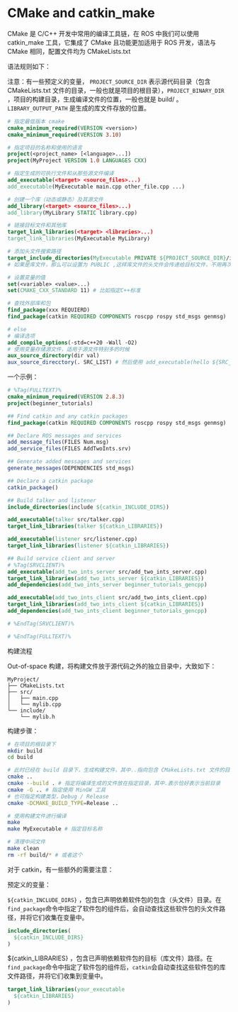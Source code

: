 # CMake and catkin_make

CMake 是 C/C++ 开发中常用的编译工具链，在 ROS 中我们可以使用 catkin_make 工具，它集成了 CMake 且功能更加适用于 ROS 开发，语法与 CMake 相同，配置文件均为 CMakeLists.txt


语法规则如下：

注意：有一些预定义的变量， `PROJECT_SOURCE_DIR` 表示源代码目录（包含 CMakeLists.txt 文件的目录，一般也就是项目的根目录），`PROJECT_BINARY_DIR` ，项目的构建目录，生成编译文件的位置，一般也就是 build/ 。`LIBRARY_OUTPUT_PATH` 是生成的库文件存放的位置。

```cmake
# 指定最低版本 cmake
cmake_minimum_required(VERSION <version>)
cmake_minimum_required(VERSION 3.10)

# 指定项目的名称和使用的语言
project(<project_name> [<language>...])
project(MyProject VERSION 1.0 LANGUAGES CXX)

# 指定生成的可执行文件和从那些源文件编译
add_executable(<target> <source_files>...)
add_executable(MyExecutable main.cpp other_file.cpp ...)

# 创建一个库（动态或静态）及其源文件
add_library(<target> <source_files>...)
add_library(MyLibrary STATIC library.cpp)

# 链接目标文件和其他库
target_link_libraries(<target> <libraries>...)
target_link_libraries(MyExecutable MyLibrary)

# 添加头文件搜索路径
target_include_directories(MyExecutable PRIVATE ${PROJECT_SOURCE_DIR}/include)
# 如果是库文件，那么可以设置为 PUBLIC ,这样库文件的头文件会传递给目标文件，不用再次添加

# 设置变量的值
set(<variable> <value>...)
set(CMAKE_CXX_STANDARD 11) # 比如指定C++标准

# 查找外部库和包
find_package(xxx REQUIERD)
find_package(catkin REQUIRED COMPONENTS roscpp rospy std_msgs genmsg)

# else
# 编译选项
add_compile_options(-std=c++20 -Wall -O2)
# 使用变量存储源文件，适用于源文件特别多的时候
aux_source_directory(dir val)
aux_source_direcctory(. SRC_LIST) # 然后使用 add_executable(hello ${SRC_LIST})
```



一个示例：

```cmake
# %Tag(FULLTEXT)%
cmake_minimum_required(VERSION 2.8.3)
project(beginner_tutorials)

## Find catkin and any catkin packages
find_package(catkin REQUIRED COMPONENTS roscpp rospy std_msgs genmsg)

## Declare ROS messages and services
add_message_files(FILES Num.msg)
add_service_files(FILES AddTwoInts.srv)

## Generate added messages and services
generate_messages(DEPENDENCIES std_msgs)

## Declare a catkin package
catkin_package()

## Build talker and listener
include_directories(include ${catkin_INCLUDE_DIRS})

add_executable(talker src/talker.cpp)
target_link_libraries(talker ${catkin_LIBRARIES})

add_executable(listener src/listener.cpp)
target_link_libraries(listener ${catkin_LIBRARIES})

## Build service client and server
# %Tag(SRVCLIENT)%
add_executable(add_two_ints_server src/add_two_ints_server.cpp)
target_link_libraries(add_two_ints_server ${catkin_LIBRARIES})
add_dependencies(add_two_ints_server beginner_tutorials_gencpp)

add_executable(add_two_ints_client src/add_two_ints_client.cpp)
target_link_libraries(add_two_ints_client ${catkin_LIBRARIES})
add_dependencies(add_two_ints_client beginner_tutorials_gencpp)

# %EndTag(SRVCLIENT)%

# %EndTag(FULLTEXT)%
```



构建流程

Out-of-space 构建，将构建文件放于源代码之外的独立目录中，大致如下：

```
MyProject/
├── CMakeLists.txt
├── src/
│   ├── main.cpp
│   └── mylib.cpp
└── include/
    └── mylib.h
```

构建步骤：

```bash
# 在项目的根目录下
mkdir build
cd build

# 此时已经在 build 目录下，生成构建文件，其中..指向包含 CMakeLists.txt 文件的目录（称为源代码目录，但非彼“源代码”）
cmake ..
cmake --build . # 指定将编译生成的文件放在指定目录，其中.表示恰好表示当前目录
cmake -G .. # 指定使用 MinGW 工具
# 也可指定构建类型，Debug / Release
cmake -DCMAKE_BUILD_TYPE=Release ..

# 使用构建文件进行编译
make
make MyExecutable # 指定目标名称

# 清理中间文件
make clean
rm -rf build/* # 或者这个
```





对于 catkin，有一些额外的需要注意：

预定义的变量：

`${catkin_INCLUDE_DIRS}` ，包含已声明依赖软件包的包含（头文件）目录。在`find_package`命令中指定了软件包的组件后，会自动查找这些软件包的头文件路径，并将它们收集在变量中。

```cmake
include_directories(
  ${catkin_INCLUDE_DIRS}
)
```

${catkin_LIBRARIES} ，包含已声明依赖软件包的目标（库文件）路径。在`find_package`命令中指定了软件包的组件后，`catkin`会自动查找这些软件包的库文件路径，并将它们收集到变量中。

```cmake
target_link_libraries(your_executable
  ${catkin_LIBRARIES}
)
```
